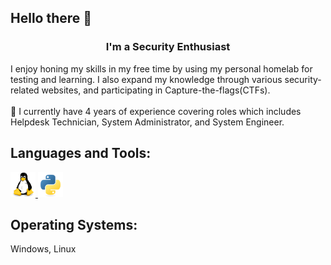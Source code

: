 ## Hello there 👋

<!--
**xsthxr/xsthxr** is a ✨ _special_ ✨ repository because its `README.md` (this file) appears on your GitHub profile.

Here are some ideas to get you started:

- 🔭 I’m currently working on ...
-->

<h3 align="center">I'm a Security Enthusiast</h3>
I enjoy honing my skills in my free time by using my personal homelab for testing and learning. I also expand my knowledge through various security-related websites, and participating in Capture-the-flags(CTFs). </br></br>
🌱 I currently have 4 years of experience covering roles which includes Helpdesk Technician, System Administrator, and System Engineer.

<h2 align="left">Languages and Tools:</h2>
<p align="left"> <a href="https://www.linux.org/" target="_blank" rel="noreferrer"> <img src="https://raw.githubusercontent.com/devicons/devicon/master/icons/linux/linux-original.svg" alt="linux" width="40" height="40"/> </a> <a href="https://www.python.org" target="_blank" rel="noreferrer"> <img src="https://raw.githubusercontent.com/devicons/devicon/master/icons/python/python-original.svg" alt="python" width="40" height="40"/> </a> </p>

<h2 align="left">Operating Systems:</h2>
<p align="left"> <a>Windows, Linux</a>
